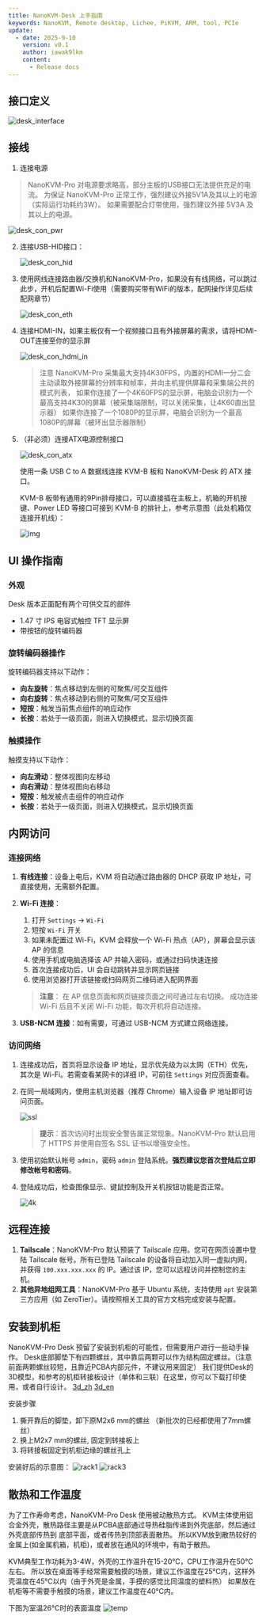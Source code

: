 ```yaml
---
title: NanoKVM-Desk 上手指南
keywords: NanoKVM, Remote desktop, Lichee, PiKVM, ARM, tool, PCIe
update:
  - date: 2025-9-10
    version: v0.1
    author: iawak9lkm
    content:
      - Release docs
---
```


## 接口定义

   ![desk_interface](../../../assets/NanoKVM/pro/start/Desk-Interface.png)

## 接线

1. 连接电源

> NanoKVM-Pro 对电源要求略高，部分主板的USB接口无法提供充足的电流。
> 为保证 NanoKVM-Pro 正常工作，强烈建议外接5V1A及其以上的电源（实际运行功耗约3W）。
> 如果需要配合灯带使用，强烈建议外接 5V3A 及其以上的电源。

   ![desk_con_pwr](../../../assets/NanoKVM/pro/start/desk_con_pwr.jpg)

2. 连接USB-HID接口：

   ![desk_con_hid](../../../assets/NanoKVM/pro/start/desk_con_hid.jpg)

3. 使用网线连接路由器/交换机和NanoKVM-Pro，如果没有有线网络，可以跳过此步，开机后配置Wi-Fi使用（需要购买带有WiFi的版本，配网操作详见后续配网章节）

   ![desk_con_eth](../../../assets/NanoKVM/pro/start/desk_con_eth.jpg)

4. 连接HDMI-IN，如果主板仅有一个视频接口且有外接屏幕的需求，请将HDMI-OUT连接至你的显示屏

   ![desk_con_hdmi_in](../../../assets/NanoKVM/pro/start/desk_con_hdmi_in.jpg)

   > 注意 NanoKVM-Pro 采集最大支持4K30FPS，内置的HDMI一分二会主动读取外接屏幕的分辨率和帧率，并向主机提供屏幕和采集端公共的模式列表，
   > 如果你连接了一个4K60FPS的显示屏，电脑会识别为一个最高支持4K30的屏幕（被采集端限制，可以关闭采集，让4K60直出显示器）
   > 如果你连接了一个1080P的显示屏，电脑会识别为一个最高1080P的屏幕（被环出显示器限制）

5. （非必须）连接ATX电源控制接口

   ![desk_con_atx](../../../assets/NanoKVM/pro/start/desk_con_atx.jpg)

   使用一条 USB C to A 数据线连接 KVM-B 板和 NanoKVM-Desk 的 ATX 接口。

   KVM-B 板带有通用的9Pin排母接口，可以直接插在主板上，机箱的开机按键、Power LED 等接口可接到 KVM-B 的排针上，参考示意图（此处机箱仅连接开机线）：

   ![img](../../../assets/NanoKVM/unbox/new-ATX-B.png)

## UI 操作指南

### 外观

Desk 版本正面配有两个可供交互的部件

* 1.47 寸 IPS 电容式触控 TFT 显示屏
* 带按钮的旋转编码器

### 旋转编码器操作

旋转编码器支持以下动作：

* **向左旋转**：焦点移动到左侧的可聚焦/可交互组件
* **向右旋转**：焦点移动到右侧的可聚焦/可交互组件
* **短按**：触发当前焦点组件的响应动作
* **长按**：若处于一级页面，则进入切换模式，显示切换页面

### 触摸操作

触摸支持以下动作：

* **向左滑动**：整体视图向左移动
* **向右滑动**：整体视图向右移动
* **短按**：触发被点击组件的响应动作
* **长按**：若处于一级页面，则进入切换模式，显示切换页面

## 内网访问

### 连接网络

   1. **有线连接**：设备上电后，KVM 将自动通过路由器的 DHCP 获取 IP 地址，可直接使用，无需额外配置。

   2. **Wi-Fi 连接**：

      1. 打开 `Settings` → `Wi-Fi`
      2. 短按 `Wi-Fi` 开关
      3. 如果未配置过 Wi-Fi，KVM 会释放一个 Wi-Fi 热点（AP），屏幕会显示该 AP 的信息
      4. 使用手机或电脑选择该 AP 并输入密码，或通过扫码快速连接
      5. 首次连接成功后，UI 会自动跳转并显示网页链接
      6. 使用浏览器打开该链接或扫码网页二维码进入配网界面

      > **注意**：
      > 在 AP 信息页面和网页链接页面之间可通过左右切换。
      > 成功连接 Wi-Fi 后且不关闭 Wi-Fi 功能，每次开机将自动连接。

   3. **USB-NCM 连接**：如有需要，可通过 USB-NCM 方式建立网络连接。

### 访问网络

   1. 连接成功后，首页将显示设备 IP 地址，显示优先级为以太网（ETH）优先，其次是 Wi-Fi。若需查看某网卡的详细 IP，可前往 `Settings` 对应页面查看。

   2. 在同一局域网内，使用主机浏览器（推荐 Chrome）输入设备 IP 地址即可访问页面。

      ![ssl](../../../assets/NanoKVM/pro/start/SSL.png)

      > **提示**：首次访问时出现安全警告属正常现象。NanoKVM-Pro 默认启用了 HTTPS 并使用自签名 SSL 证书以增强安全性。

   3. 使用初始默认帐号 `admin`，密码 `admin` 登陆系统。**强烈建议您首次登陆后立即修改帐号和密码**。

   4. 登陆成功后，检查图像显示、键鼠控制及开关机按钮功能是否正常。

      ![4k](../../../assets/NanoKVM/pro/start/nanokvm4K.png)

## 远程连接

   1. **Tailscale**：NanoKVM-Pro 默认预装了 Tailscale 应用。您可在网页设置中登陆 Tailscale 帐号。所有已登陆 Tailscale 的设备将自动加入同一虚拟内网，并获得 `100.xxx.xxx.xxx` 的 IP。通过该 IP，您可以远程访问并控制您的主机。
   2. **其他异地组网工具**：NanoKVM-Pro 基于 Ubuntu 系统，支持使用 `apt` 安装第三方应用（如 ZeroTier）。请按照相关工具的官方文档完成安装与配置。


## 安装到机柜
NanoKVM-Pro Desk 预留了安装到机柜的可能性，但需要用户进行一些动手操作。
Desk底部脚垫下有四颗螺丝，其中靠后两颗可以作为结构固定螺丝。（注意前面两颗螺丝较短，且靠近PCBA内部元件，不建议用来固定）
我们提供Desk的3D模型，和参考的机柜转接板设计（单体和三联）在这里，你可以下载打印使用，或者自行设计。
[3d_zh](https://makerworld.com.cn/zh/models/1659366-nanokvm-pro-desk-mo-xing#profileId-1821374)
[3d_en](https://makerworld.com/zh/models/1873387-nanokvm-pro-desk-model#profileId-2005371)

安装步骤
1. 撕开靠后的脚垫，卸下原M2x6 mm的螺丝 （新批次的已经都使用了7mm螺丝）
2. 换上M2x7 mm的螺丝, 固定到转接板上 
3. 将转接板固定到机柜边缘的螺丝孔上

安装好后的示意图：
![rack1](../../../assets/NanoKVM/pro/start/rack1.jpg)
![rack3](../../../assets/NanoKVM/pro/start/rack3.jpg)

## 散热和工作温度

为了工作寿命考虑，NanoKVM-Pro Desk 使用被动散热方式。
KVM主体使用铝合金外壳，散热路径主要是从PCBA底部通过导热硅脂传递到外壳底部，然后通过外壳底部传热到 底部平面，或者传热到顶部表面散热。
所以KVM放到散热较好的金属上(如金属机箱，机柜)，或者放在通风的环境中，有助于散热。

KVM典型工作功耗为3-4W，外壳的工作温升在15-20℃，CPU工作温升在50℃左右。
所以放在桌面等手经常需要触摸的场景，建议工作温度在25℃内，这样外壳温度在45℃以内（由于外壳是金属，手摸的感觉比同温度的塑料热）
如果放在机柜等不需要手触摸的场景，建议工作温度在40℃内。

下图为室温26℃时的表面温度
![temp](../../../assets/NanoKVM/pro/start/temperature.jpg)


